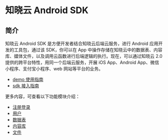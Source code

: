 # 知晓云 Android SDK

## 简介

知晓云 Android SDK 是方便开发者结合知晓云后端云服务，进行 Android 应用开发的工具包，通过该 SDK，你可以在 App 中操作存储在知晓云中的数据表、内容库、媒体文件，以及调用云函数进行后端逻辑的执行。现在，可以通过知晓云 2.0 提供的跨平台特性，用同一个后端云服务，开展 iOS App、Android App、微信小程序、支付宝小程序、web 网站等平台的业务。

- [demo 使用指南](./demo.md)
- [sdk 接入指南](./install.md)

更多内容，可查看以下功能模块介绍：

* [注册登录](./auth.md)
* [用户](./user.md)
* [数据表](./schema/README.md)
* [内容库](./content/README.md)
* [文件](./file/README.md)
